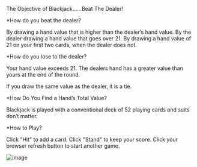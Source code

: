 
The Objective of Blackjack......Beat The Dealer!

*How do you beat the dealer?

  By drawing a hand value that is higher than the dealer’s hand value.
  By the dealer drawing a hand value that goes over 21.
  By drawing a hand value of 21 on your first two cards, when the dealer does not.

*How do you lose to the dealer? 

  Your hand value exceeds 21.
  The dealers hand has a greater value than yours at the end of the round.

  If you draw the same value as the dealer, it is a tie.

*How Do You Find a Hand’s Total Value?

  Blackjack is played with a conventional deck of 52 playing cards and suits don’t matter.

*How to Play?

  Click "Hit" to add a card.
  Click "Stand" to keep your score.
  Click your browser refresh button to start another game.
    
![image](https://user-images.githubusercontent.com/105758399/201201383-daa7f173-c056-406b-8ac7-a347c5e2a8e3.png)
